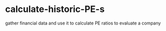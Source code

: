 # calculate-historic-PE-s
gather financial data and use it to calculate PE ratios to evaluate a company

